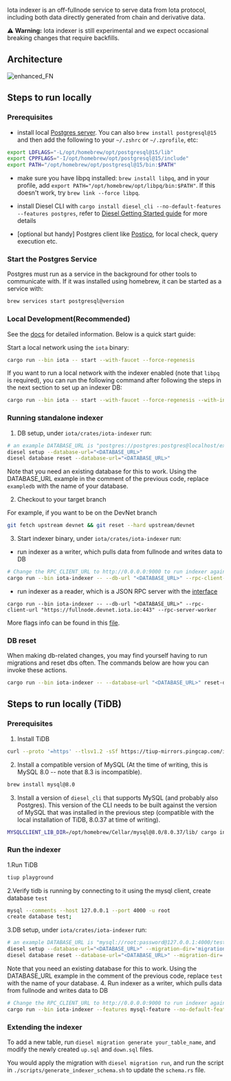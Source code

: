 Iota indexer is an off-fullnode service to serve data from Iota protocol, including both data directly generated from chain and derivative data.

&#9888; **Warning:** Iota indexer is still experimental and we expect occasional breaking changes that require backfills.

## Architecture
![enhanced_FN](https://user-images.githubusercontent.com/106119108/221022505-a1d873c6-60e2-45f1-b2aa-e50192c4dfbb.png)

## Steps to run locally
### Prerequisites
- install local [Postgres server](https://www.postgresql.org/download/). You can also `brew install postgresql@15` and then add the following to your `~/.zshrc` or `~/.zprofile`, etc:
```sh
export LDFLAGS="-L/opt/homebrew/opt/postgresql@15/lib"
export CPPFLAGS="-I/opt/homebrew/opt/postgresql@15/include"
export PATH="/opt/homebrew/opt/postgresql@15/bin:$PATH"
```
- make sure you have libpq installed: `brew install libpq`, and in your profile, add `export PATH="/opt/homebrew/opt/libpq/bin:$PATH"`. If this doesn't work, try `brew link --force libpq`.

- install Diesel CLI with `cargo install diesel_cli --no-default-features --features postgres`, refer to [Diesel Getting Started guide](https://diesel.rs/guides/getting-started) for more details
- [optional but handy] Postgres client like [Postico](https://eggerapps.at/postico2/), for local check, query execution etc.

### Start the Postgres Service

Postgres must run as a service in the background for other tools to communicate with.  If it was installed using homebrew, it can be started as a service with:

``` sh
brew services start postgresql@version
```

### Local Development(Recommended)

See the [docs](https://docs.iota.org/guides/developer/getting-started/local-network) for detailed information. Below is a quick start guide:

Start a local network using the `iota` binary:
```sh
cargo run --bin iota -- start --with-faucet --force-regenesis
```

If you want to run a local network with the indexer enabled (note that `libpq` is required), you can run the following command after following the steps in the next section to set up an indexer DB:
```sh
cargo run --bin iota -- start --with-faucet --force-regenesis --with-indexer --pg-port 5432 --pg-db-name iota_indexer_v2
```

### Running standalone indexer
1. DB setup, under `iota/crates/iota-indexer` run:
```sh
# an example DATABASE_URL is "postgres://postgres:postgres@localhost/exampledb"
diesel setup --database-url="<DATABASE_URL>"
diesel database reset --database-url="<DATABASE_URL>"
```
Note that you need an existing database for this to work. Using the DATABASE_URL example in the comment of the previous code, replace `exampledb` with the name of your database.

2. Checkout to your target branch

For example, if you want to be on the DevNet branch
```sh
git fetch upstream devnet && git reset --hard upstream/devnet
```
3. Start indexer binary, under `iota/crates/iota-indexer` run:
- run indexer as a writer, which pulls data from fullnode and writes data to DB
```sh
# Change the RPC_CLIENT_URL to http://0.0.0.0:9000 to run indexer against local validator & fullnode
cargo run --bin iota-indexer -- --db-url "<DATABASE_URL>" --rpc-client-url "https://fullnode.devnet.iota.io:443" --fullnode-sync-worker --reset-db
```
- run indexer as a reader, which is a JSON RPC server with the [interface](https://docs.iota.org/iota-api-ref#iotax_getallbalances)
```
cargo run --bin iota-indexer -- --db-url "<DATABASE_URL>" --rpc-client-url "https://fullnode.devnet.iota.io:443" --rpc-server-worker
```
More flags info can be found in this [file](src/main.rs#L41).

### DB reset
When making db-related changes, you may find yourself having to run migrations and reset dbs often. The commands below are how you can invoke these actions.
```sh
cargo run --bin iota-indexer -- --database-url "<DATABASE_URL>" reset-database --force
```

## Steps to run locally (TiDB)

### Prerequisites

1. Install TiDB

``` sh
curl --proto '=https' --tlsv1.2 -sSf https://tiup-mirrors.pingcap.com/install.sh | sh
```

2. Install a compatible version of MySQL (At the time of writing, this is MySQL 8.0 -- note that 8.3 is incompatible).

``` sh
brew install mysql@8.0
```

3. Install a version of `diesel_cli` that supports MySQL (and probably also Postgres). This version of the CLI needs to be built against the version of MySQL that was installed in the previous step (compatible with the local installation of TiDB, 8.0.37 at time of writing).

``` sh
MYSQLCLIENT_LIB_DIR=/opt/homebrew/Cellar/mysql@8.0/8.0.37/lib/ cargo install diesel_cli --no-default-features --features postgres --features mysql --force
```

### Run the indexer

1.Run TiDB

```sh
tiup playground
```

2.Verify tidb is running by connecting to it using the mysql client, create database `test`

```sh
mysql --comments --host 127.0.0.1 --port 4000 -u root
create database test;
```

3.DB setup, under `iota/crates/iota-indexer` run:

```sh
# an example DATABASE_URL is "mysql://root:password@127.0.0.1:4000/test"
diesel setup --database-url="<DATABASE_URL>" --migration-dir='migrations/mysql'
diesel database reset --database-url="<DATABASE_URL>" --migration-dir='migrations/mysql'
```

Note that you need an existing database for this to work. Using the DATABASE_URL example in the comment of the previous code, replace `test` with the name of your database.
4. Run indexer as a writer, which pulls data from fullnode and writes data to DB

```sh
# Change the RPC_CLIENT_URL to http://0.0.0.0:9000 to run indexer against local validator & fullnode
cargo run --bin iota-indexer --features mysql-feature --no-default-features -- --db-url "<DATABASE_URL>" --rpc-client-url "https://fullnode.devnet.iota.io:443" --fullnode-sync-worker --reset-db
```

### Extending the indexer

To add a new table, run `diesel migration generate your_table_name`, and modify the newly created `up.sql` and `down.sql` files.

You would apply the migration with `diesel migration run`, and run the script in `./scripts/generate_indexer_schema.sh` to update the `schema.rs` file.
